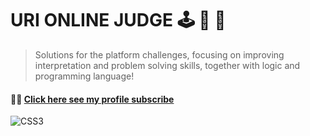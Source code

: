 # URI ONLINE JUDGE 🕹 :rocket: :dart:
>Solutions for the platform challenges, focusing on improving interpretation and problem solving skills, together with logic and programming language! 

#### :raising_hand_man: [Click here see my profile subscribe](https://www.urionlinejudge.com.br/judge/en/users/statistics/567775)
![CSS3](https://pbs.twimg.com/profile_images/939927951235272704/RmB_YdGN.jpg)